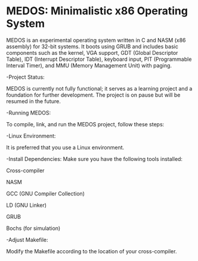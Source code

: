 # MEDOS: Minimalistic x86 Operating System

MEDOS is an experimental operating system written in C and NASM (x86 assembly) for 32-bit systems. It boots using GRUB and includes basic components such as the kernel, VGA support, GDT (Global Descriptor Table), IDT (Interrupt Descriptor Table), keyboard input, PIT (Programmable Interval Timer), and MMU (Memory Management Unit) with paging.

-Project Status:

MEDOS is currently not fully functional; it serves as a learning project and a foundation for further development. The project is on pause but will be resumed in the future.

-Running MEDOS:

To compile, link, and run the MEDOS project, follow these steps:

-Linux Environment:

It is preferred that you use a Linux environment.

-Install Dependencies: Make sure you have the following tools installed:

Cross-compiler

NASM

GCC (GNU Compiler Collection)

LD (GNU Linker)

GRUB

Bochs (for simulation)

-Adjust Makefile: 

Modify the Makefile according to the location of your cross-compiler.
